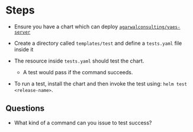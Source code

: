 # Steps

- Ensure you have a chart which can deploy [`agarwalconsulting/yaes-server`](https://github.com/algogrit/yaes-server)

- Create a directory called `templates/test` and define a `tests.yaml` file inside it

- The resource inside `tests.yaml` should test the chart.

  - A test would pass if the command succeeds.

- To run a test, install the chart and then invoke the test using: `helm test <release-name>`.

## Questions

- What kind of a command can you issue to test success?
